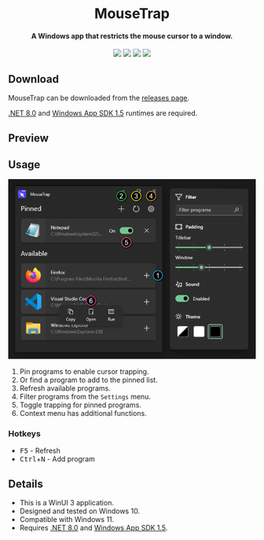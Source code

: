 <h1 align="center">
MouseTrap
</h1>

<h4 align="center">
A Windows app that restricts the mouse cursor to a window.
</h4>

<p align="center">
	<img src="https://img.shields.io/github/last-commit/Temetra/MouseTrap.svg?style=flat">
	<img src="https://img.shields.io/github/issues/Temetra/MouseTrap.svg?style=flat">
	<img src="https://img.shields.io/github/languages/top/Temetra/MouseTrap.svg?style=flat">
	<img src="https://img.shields.io/badge/license-GPL-blue.svg">
</p>

## Download

MouseTrap can be downloaded from the [releases page][releases]. 

[.NET 8.0][net8] and [Windows App SDK 1.5][winapp] runtimes are required.

## Preview

## Usage

![Guide](guide.png)

1. Pin programs to enable cursor trapping.
1. Or find a program to add to the pinned list.
1. Refresh available programs.
1. Filter programs from the `Settings` menu.
1. Toggle trapping for pinned programs.
1. Context menu has additional functions.

### Hotkeys

* <kbd>F5</kbd> - Refresh
* <kbd>Ctrl</kbd>+<kbd>N</kbd> - Add program

## Details

* This is a WinUI 3 application.
* Designed and tested on Windows 10.
* Compatible with Windows 11.
* Requires [.NET 8.0][net8] and [Windows App SDK 1.5][winapp].

[net8]: https://dotnet.microsoft.com/en-us/download
[winapp]: https://learn.microsoft.com/en-us/windows/apps/windows-app-sdk/downloads
[releases]: https://github.com/Temetra/MouseTrap/releases
